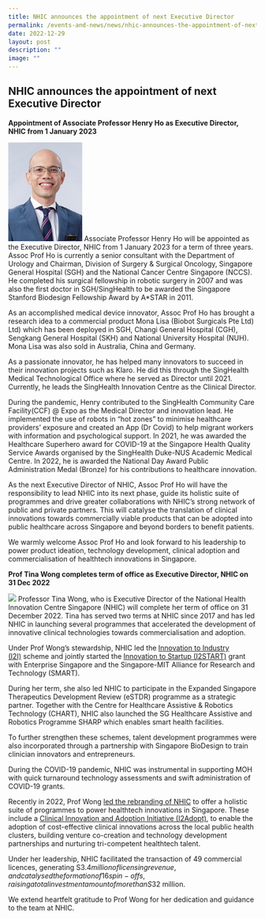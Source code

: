 ```yaml
---
title: NHIC announces the appointment of next Executive Director
permalink: /events-and-news/news/nhic-announces-the-appointment-of-next-executive-director/
date: 2022-12-29
layout: post
description: ""
image: ""
---
```

NHIC announces the appointment of next Executive Director
---------------------------------------------------------

**Appointment of Associate Professor Henry Ho as Executive Director, NHIC from 1 January 2023**  
 
<img src="/images/About/Our%20Team/Senior%20Management/henryho.jpg" style="width:150px"> Associate Professor Henry Ho will be appointed as the Executive Director, NHIC from 1 January 2023 for a term of three years. Assoc Prof Ho is currently a senior consultant with the Department of Urology and Chairman, Division of Surgery &amp; Surgical Oncology, Singapore General Hospital (SGH) and the National Cancer Centre Singapore (NCCS). He completed his surgical fellowship in robotic surgery in 2007 and was also the first doctor in SGH/SingHealth to be awarded the Singapore Stanford Biodesign Fellowship Award by A\*STAR in 2011.

As an accomplished medical device innovator, Assoc Prof Ho has brought a research idea to a commercial product Mona Lisa (Biobot Surgicals Pte Ltd) Ltd) which has been deployed in SGH, Changi General Hospital (CGH), Sengkang General Hospital (SKH) and National University Hospital (NUH). Mona Lisa was also sold in Australia, China and Germany.

As a passionate innovator, he has helped many innovators to succeed in their innovation projects such as Klaro. He did this through the SingHealth Medical Technological Office where he served as Director until 2021. Currently, he leads the SingHealth Innovation Centre as the Clinical Director.

During the pandemic, Henry contributed to the SingHealth Community Care Facility(CCF) @ Expo as the Medical Director and innovation lead. He implemented the use of robots in “hot zones” to minimise healthcare providers’ exposure and created an App (Dr Covid) to help migrant workers with information and psychological support. In 2021, he was awarded the Healthcare Superhero award for COVID-19 at the Singapore Health Quality Service Awards organised by the SingHealth Duke-NUS Academic Medical Centre. In 2022, he is awarded the National Day Award Public Administration Medal (Bronze) for his contributions to healthcare innovation.

As the next Executive Director of NHIC, Assoc Prof Ho will have the responsibility to lead NHIC into its next phase, guide its holistic suite of programmes and drive greater collaborations with NHIC’s strong network of public and private partners. This will catalyse the translation of clinical innovations towards commercially viable products that can be adopted into public healthcare across Singapore and beyond borders to benefit patients.

We warmly welcome Assoc Prof Ho and look forward to his leadership to power product ideation, technology development, clinical adoption and commercialisation of healthtech innovations in Singapore.

**Prof Tina Wong completes term of office as Executive Director, NHIC on 31 Dec 2022**  
  
<img src="https://nhic.sg/web/images/NHIC/team/TinaWong1.jpg" style="width:150px"> 
Professor Tina Wong, who is Executive Director of the National Health Innovation Centre Singapore (NHIC) will complete her term of office on 31 December 2022. Tina has served two terms at NHIC since 2017 and has led NHIC in launching several programmes that accelerated the development of innovative clinical technologies towards commercialisation and adoption.

Under Prof Wong’s stewardship, NHIC led the&nbsp;[Innovation to Industry (I2I)](/funding/industry-i2i/)&nbsp;scheme and jointly started the&nbsp;[Innovation to Startup (I2START)](/funding/innovation-to-startup/)&nbsp;grant with Enterprise Singapore and the Singapore-MIT Alliance for Research and Technology (SMART).

During her term, she also led NHIC to participate in the Expanded Singapore Therapeutics Development Review (eSTDR) programme as a strategic partner. Together with the Centre for Healthcare Assistive &amp; Robotics Technology (CHART), NHIC also launched the&nbsp;SG Healthcare Assistive and Robotics Programme SHARP&nbsp;which enables smart health facilities.

To further strengthen these schemes, talent development programmes were also incorporated through a partnership with Singapore BioDesign to train clinician innovators and entrepreneurs.

During the COVID-19 pandemic, NHIC was instrumental in supporting MOH with quick turnaround technology assessments and swift administration of COVID-19 grants.

Recently in 2022, Prof Wong&nbsp;[led the rebranding of NHIC](/about/objectives-and-identity/)&nbsp;to offer a holistic suite of programmes to power healthtech innovations in Singapore. These include a&nbsp;[Clinical Innovation and Adoption Initiative (I2Adopt)](/funding/innovation-to-adopt/), to enable the adoption of cost-effective clinical innovations across the local public health clusters, building venture co-creation and technology development partnerships and nurturing tri-competent healthtech talent.

Under her leadership, NHIC facilitated the transaction of 49 commercial licences, generating S$3.4 million of licensing revenue, and catalysed the formation of 16 spin-offs, raising a total investment amount of more than S$32 million.

We extend heartfelt gratitude to Prof Wong for her dedication and guidance to the team at NHIC.